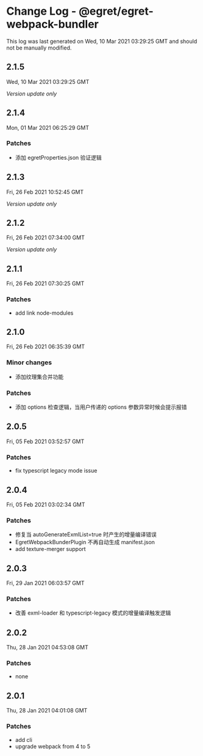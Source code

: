 # Change Log - @egret/egret-webpack-bundler

This log was last generated on Wed, 10 Mar 2021 03:29:25 GMT and should not be manually modified.

## 2.1.5
Wed, 10 Mar 2021 03:29:25 GMT

_Version update only_

## 2.1.4
Mon, 01 Mar 2021 06:25:29 GMT

### Patches

- 添加 egretProperties.json 验证逻辑

## 2.1.3
Fri, 26 Feb 2021 10:52:45 GMT

_Version update only_

## 2.1.2
Fri, 26 Feb 2021 07:34:00 GMT

_Version update only_

## 2.1.1
Fri, 26 Feb 2021 07:30:25 GMT

### Patches

- add link node-modules

## 2.1.0
Fri, 26 Feb 2021 06:35:39 GMT

### Minor changes

- 添加纹理集合并功能

### Patches

- 添加 options 检查逻辑，当用户传递的 options 参数异常时候会提示报错

## 2.0.5
Fri, 05 Feb 2021 03:52:57 GMT

### Patches

- fix typescript legacy mode issue

## 2.0.4
Fri, 05 Feb 2021 03:02:34 GMT

### Patches

- 修复当 autoGenerateExmlList=true 时产生的增量编译错误
- EgretWebpackBunderPlugin 不再自动生成 manifest.json
- add texture-merger support

## 2.0.3
Fri, 29 Jan 2021 06:03:57 GMT

### Patches

- 改善 exml-loader 和 typescript-legacy 模式的增量编译触发逻辑

## 2.0.2
Thu, 28 Jan 2021 04:53:08 GMT

### Patches

- none

## 2.0.1
Thu, 28 Jan 2021 04:01:08 GMT

### Patches

- add cli
- upgrade webpack from 4 to 5

